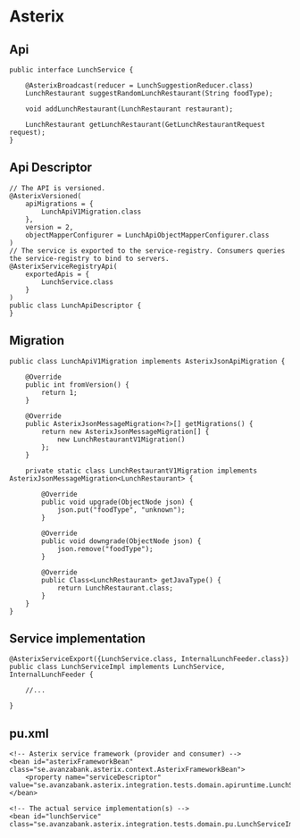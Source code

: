 # Asterix


## Api 

	public interface LunchService {
		
		@AsterixBroadcast(reducer = LunchSuggestionReducer.class)
		LunchRestaurant suggestRandomLunchRestaurant(String foodType);
		
		void addLunchRestaurant(LunchRestaurant restaurant);
		
		LunchRestaurant getLunchRestaurant(GetLunchRestaurantRequest request); 
	}


## Api Descriptor

	// The API is versioned.
	@AsterixVersioned(
		apiMigrations = {
			LunchApiV1Migration.class
		},	
		version = 2,
		objectMapperConfigurer = LunchApiObjectMapperConfigurer.class
	)
	// The service is exported to the service-registry. Consumers queries the service-registry to bind to servers.
	@AsterixServiceRegistryApi(
		exportedApis = {
			LunchService.class
		}
	)
	public class LunchApiDescriptor {
	}

## Migration

	public class LunchApiV1Migration implements AsterixJsonApiMigration {
	
		@Override
		public int fromVersion() {
			return 1;
		}
		
		@Override
		public AsterixJsonMessageMigration<?>[] getMigrations() {
			return new AsterixJsonMessageMigration[] {
				new LunchRestaurantV1Migration()
			};
		}
		
		private static class LunchRestaurantV1Migration implements AsterixJsonMessageMigration<LunchRestaurant> {
	
			@Override
			public void upgrade(ObjectNode json) {
				json.put("foodType", "unknown");
			}
			
			@Override
			public void downgrade(ObjectNode json) {
				json.remove("foodType");
			}
	
			@Override
			public Class<LunchRestaurant> getJavaType() {
				return LunchRestaurant.class;
			}
		}
	}

## Service implementation

	@AsterixServiceExport({LunchService.class, InternalLunchFeeder.class})
	public class LunchServiceImpl implements LunchService, InternalLunchFeeder {
	
		//...
	
	}

## pu.xml

    <!-- Asterix service framework (provider and consumer) -->
	<bean id="asterixFrameworkBean" class="se.avanzabank.asterix.context.AsterixFrameworkBean">
		<property name="serviceDescriptor" value="se.avanzabank.asterix.integration.tests.domain.apiruntime.LunchServiceDescriptor"/>
	</bean>
	
	<!-- The actual service implementation(s) -->
    <bean id="lunchService" class="se.avanzabank.asterix.integration.tests.domain.pu.LunchServiceImpl"/>